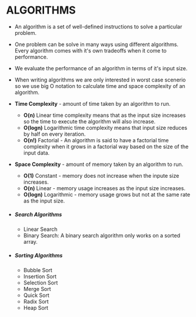 # ALGORITHMS

- An algorithm is a set of well-defined instructions to solve a particular problem.
- One problem can be solve in many ways using different algorithms. Every algorithm comes with it's own tradeoffs when it come to performance.
- We evaluate the performance of an algorithm in terms of it's input size.
- When writing algorithms we are only interested in worst case scenerio so we use big O notation to calculate time and space complexity of an algorithm.
- **Time Complexity** - amount of time taken by an algorithm to run.
  - **O(n)** Linear time complexity means that as the input size increases so the time to execute the algorithm will also increase.
  - **O(logn)** Logarithmic time complexity means that input size reduces by half on every iteration.
  - **O(n!)** Factorial - An algorithm is said to have a factorial time complexity when it grows in a factorial way based on the size of the input data.
- **Space Complexity** - amount of memory taken by an algorithm to run.

  - **O(1)** Constant - memory does not increase when the inpute size increases.
  - **O(n)** Linear - memory usage increases as the input size increases.
  - **O(logn)** Logarithmic - memory usage grows but not at the same rate as the input size.

- ##### Search Algorithms

  - Linear Search
  - Binary Search: A binary search algorithm only works on a sorted array.

- ##### Sorting Algorithms

  - Bubble Sort
  - Insertion Sort
  - Selection Sort
  - Merge Sort
  - Quick Sort
  - Radix Sort
  - Heap Sort
